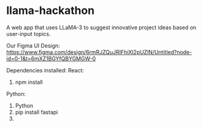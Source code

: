 # llama-hackathon
A web app that uses LLaMA-3 to suggest innovative project ideas based on user-input topics.

Our Figma UI Design: https://www.figma.com/design/6rmRJZQuJRIFhiXI2pUZlN/Untitled?node-id=0-1&t=6mXZ1BGYfQBYGMGW-0

Dependencies installed:
React: 
1) npm install

Python:
1) Python
2) pip install fastapi
3) 
